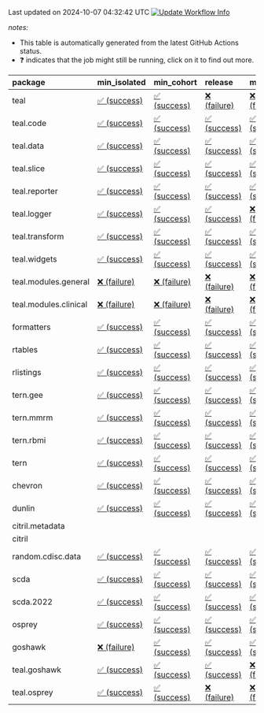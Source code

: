 Last updated on 2024-10-07 04:32:42 UTC [![Update Workflow
Info](https://github.com/averissimo/verdepcheck-status/actions/workflows/update.yaml/badge.svg)](https://github.com/averissimo/verdepcheck-status/actions/workflows/update.yaml)

*notes:*

-   This table is automatically generated from the latest GitHub Actions
    status.
-   ❓ indicates that the job might still be running, click on it to
    find out more.

<table>
<colgroup>
<col style="width: 4%" />
<col style="width: 23%" />
<col style="width: 23%" />
<col style="width: 23%" />
<col style="width: 23%" />
</colgroup>
<thead>
<tr class="header">
<th style="text-align: left;">package</th>
<th style="text-align: left;">min_isolated</th>
<th style="text-align: left;">min_cohort</th>
<th style="text-align: left;">release</th>
<th style="text-align: left;">max</th>
</tr>
</thead>
<tbody>
<tr class="odd">
<td style="text-align: left;">teal</td>
<td
style="text-align: left;"><a href="https://github.com/insightsengineering/teal/actions/runs/11198703288/job/31130195668">✅
(success)</a></td>
<td
style="text-align: left;"><a href="https://github.com/insightsengineering/teal/actions/runs/11198703288/job/31130195469">✅
(success)</a></td>
<td
style="text-align: left;"><a href="https://github.com/insightsengineering/teal/actions/runs/11198703288/job/31130195750">❌
(failure)</a></td>
<td
style="text-align: left;"><a href="https://github.com/insightsengineering/teal/actions/runs/11198703288/job/31130195586">❌
(failure)</a></td>
</tr>
<tr class="even">
<td style="text-align: left;">teal.code</td>
<td
style="text-align: left;"><a href="https://github.com/insightsengineering/teal.code/actions/runs/11198716157/job/31130221804">✅
(success)</a></td>
<td
style="text-align: left;"><a href="https://github.com/insightsengineering/teal.code/actions/runs/11198716157/job/31130221625">✅
(success)</a></td>
<td
style="text-align: left;"><a href="https://github.com/insightsengineering/teal.code/actions/runs/11198716157/job/31130221900">✅
(success)</a></td>
<td
style="text-align: left;"><a href="https://github.com/insightsengineering/teal.code/actions/runs/11198716157/job/31130221702">✅
(success)</a></td>
</tr>
<tr class="odd">
<td style="text-align: left;">teal.data</td>
<td
style="text-align: left;"><a href="https://github.com/insightsengineering/teal.data/actions/runs/11198706072/job/31130201466">✅
(success)</a></td>
<td
style="text-align: left;"><a href="https://github.com/insightsengineering/teal.data/actions/runs/11198706072/job/31130201277">✅
(success)</a></td>
<td
style="text-align: left;"><a href="https://github.com/insightsengineering/teal.data/actions/runs/11198706072/job/31130201557">✅
(success)</a></td>
<td
style="text-align: left;"><a href="https://github.com/insightsengineering/teal.data/actions/runs/11198706072/job/31130201353">✅
(success)</a></td>
</tr>
<tr class="even">
<td style="text-align: left;">teal.slice</td>
<td
style="text-align: left;"><a href="https://github.com/insightsengineering/teal.slice/actions/runs/11198710197/job/31130209727">✅
(success)</a></td>
<td
style="text-align: left;"><a href="https://github.com/insightsengineering/teal.slice/actions/runs/11198710197/job/31130209612">✅
(success)</a></td>
<td
style="text-align: left;"><a href="https://github.com/insightsengineering/teal.slice/actions/runs/11198710197/job/31130209832">✅
(success)</a></td>
<td
style="text-align: left;"><a href="https://github.com/insightsengineering/teal.slice/actions/runs/11198710197/job/31130209494">✅
(success)</a></td>
</tr>
<tr class="odd">
<td style="text-align: left;">teal.reporter</td>
<td
style="text-align: left;"><a href="https://github.com/insightsengineering/teal.reporter/actions/runs/11198707838/job/31130204410">✅
(success)</a></td>
<td
style="text-align: left;"><a href="https://github.com/insightsengineering/teal.reporter/actions/runs/11198707838/job/31130204323">✅
(success)</a></td>
<td
style="text-align: left;"><a href="https://github.com/insightsengineering/teal.reporter/actions/runs/11198707838/job/31130204473">✅
(success)</a></td>
<td
style="text-align: left;"><a href="https://github.com/insightsengineering/teal.reporter/actions/runs/11198707838/job/31130204207">✅
(success)</a></td>
</tr>
<tr class="even">
<td style="text-align: left;">teal.logger</td>
<td
style="text-align: left;"><a href="https://github.com/insightsengineering/teal.logger/actions/runs/11198704552/job/31130197974">✅
(success)</a></td>
<td
style="text-align: left;"><a href="https://github.com/insightsengineering/teal.logger/actions/runs/11198704552/job/31130197882">✅
(success)</a></td>
<td
style="text-align: left;"><a href="https://github.com/insightsengineering/teal.logger/actions/runs/11198704552/job/31130198064">✅
(success)</a></td>
<td
style="text-align: left;"><a href="https://github.com/insightsengineering/teal.logger/actions/runs/11198704552/job/31130197801">❌
(failure)</a></td>
</tr>
<tr class="odd">
<td style="text-align: left;">teal.transform</td>
<td
style="text-align: left;"><a href="https://github.com/insightsengineering/teal.transform/actions/runs/11198708560/job/31130205905">✅
(success)</a></td>
<td
style="text-align: left;"><a href="https://github.com/insightsengineering/teal.transform/actions/runs/11198708560/job/31130205989">✅
(success)</a></td>
<td
style="text-align: left;"><a href="https://github.com/insightsengineering/teal.transform/actions/runs/11198708560/job/31130206089">✅
(success)</a></td>
<td
style="text-align: left;"><a href="https://github.com/insightsengineering/teal.transform/actions/runs/11198708560/job/31130205802">✅
(success)</a></td>
</tr>
<tr class="even">
<td style="text-align: left;">teal.widgets</td>
<td
style="text-align: left;"><a href="https://github.com/insightsengineering/teal.widgets/actions/runs/11198720472/job/31130230653">✅
(success)</a></td>
<td
style="text-align: left;"><a href="https://github.com/insightsengineering/teal.widgets/actions/runs/11198720472/job/31130230582">✅
(success)</a></td>
<td
style="text-align: left;"><a href="https://github.com/insightsengineering/teal.widgets/actions/runs/11198720472/job/31130230723">✅
(success)</a></td>
<td
style="text-align: left;"><a href="https://github.com/insightsengineering/teal.widgets/actions/runs/11198720472/job/31130230488">✅
(success)</a></td>
</tr>
<tr class="odd">
<td style="text-align: left;">teal.modules.general</td>
<td
style="text-align: left;"><a href="https://github.com/insightsengineering/teal.modules.general/actions/runs/11198704309/job/31130197383">❌
(failure)</a></td>
<td
style="text-align: left;"><a href="https://github.com/insightsengineering/teal.modules.general/actions/runs/11198704309/job/31130197315">❌
(failure)</a></td>
<td
style="text-align: left;"><a href="https://github.com/insightsengineering/teal.modules.general/actions/runs/11198704309/job/31130197469">❌
(failure)</a></td>
<td
style="text-align: left;"><a href="https://github.com/insightsengineering/teal.modules.general/actions/runs/11198704309/job/31130197232">❌
(failure)</a></td>
</tr>
<tr class="even">
<td style="text-align: left;">teal.modules.clinical</td>
<td
style="text-align: left;"><a href="https://github.com/insightsengineering/teal.modules.clinical/actions/runs/11198714421/job/31130218842">❌
(failure)</a></td>
<td
style="text-align: left;"><a href="https://github.com/insightsengineering/teal.modules.clinical/actions/runs/11198714421/job/31130218571">❌
(failure)</a></td>
<td
style="text-align: left;"><a href="https://github.com/insightsengineering/teal.modules.clinical/actions/runs/11198714421/job/31130218986">❌
(failure)</a></td>
<td
style="text-align: left;"><a href="https://github.com/insightsengineering/teal.modules.clinical/actions/runs/11198714421/job/31130218675">❌
(failure)</a></td>
</tr>
<tr class="odd">
<td style="text-align: left;">formatters</td>
<td
style="text-align: left;"><a href="https://github.com/insightsengineering/formatters/actions/runs/11198711425/job/31130212002">✅
(success)</a></td>
<td
style="text-align: left;"><a href="https://github.com/insightsengineering/formatters/actions/runs/11198711425/job/31130211769">✅
(success)</a></td>
<td
style="text-align: left;"><a href="https://github.com/insightsengineering/formatters/actions/runs/11198711425/job/31130212206">✅
(success)</a></td>
<td
style="text-align: left;"><a href="https://github.com/insightsengineering/formatters/actions/runs/11198711425/job/31130211899">✅
(success)</a></td>
</tr>
<tr class="even">
<td style="text-align: left;">rtables</td>
<td
style="text-align: left;"><a href="https://github.com/insightsengineering/rtables/actions/runs/11198703512/job/31130196009">✅
(success)</a></td>
<td
style="text-align: left;"><a href="https://github.com/insightsengineering/rtables/actions/runs/11198703512/job/31130195805">✅
(success)</a></td>
<td
style="text-align: left;"><a href="https://github.com/insightsengineering/rtables/actions/runs/11198703512/job/31130196088">✅
(success)</a></td>
<td
style="text-align: left;"><a href="https://github.com/insightsengineering/rtables/actions/runs/11198703512/job/31130195906">✅
(success)</a></td>
</tr>
<tr class="odd">
<td style="text-align: left;">rlistings</td>
<td
style="text-align: left;"><a href="https://github.com/insightsengineering/rlistings/actions/runs/11198707128/job/31130203443">✅
(success)</a></td>
<td
style="text-align: left;"><a href="https://github.com/insightsengineering/rlistings/actions/runs/11198707128/job/31130203312">✅
(success)</a></td>
<td
style="text-align: left;"><a href="https://github.com/insightsengineering/rlistings/actions/runs/11198707128/job/31130203561">✅
(success)</a></td>
<td
style="text-align: left;"><a href="https://github.com/insightsengineering/rlistings/actions/runs/11198707128/job/31130203191">✅
(success)</a></td>
</tr>
<tr class="even">
<td style="text-align: left;">tern.gee</td>
<td
style="text-align: left;"><a href="https://github.com/insightsengineering/tern.gee/actions/runs/11198713557/job/31130216221">✅
(success)</a></td>
<td
style="text-align: left;"><a href="https://github.com/insightsengineering/tern.gee/actions/runs/11198713557/job/31130216180">✅
(success)</a></td>
<td
style="text-align: left;"><a href="https://github.com/insightsengineering/tern.gee/actions/runs/11198713557/job/31130216265">✅
(success)</a></td>
<td
style="text-align: left;"><a href="https://github.com/insightsengineering/tern.gee/actions/runs/11198713557/job/31130216129">✅
(success)</a></td>
</tr>
<tr class="odd">
<td style="text-align: left;">tern.mmrm</td>
<td
style="text-align: left;"><a href="https://github.com/insightsengineering/tern.mmrm/actions/runs/11198719739/job/31130229118">✅
(success)</a></td>
<td
style="text-align: left;"><a href="https://github.com/insightsengineering/tern.mmrm/actions/runs/11198719739/job/31130229046">✅
(success)</a></td>
<td
style="text-align: left;"><a href="https://github.com/insightsengineering/tern.mmrm/actions/runs/11198719739/job/31130229298">✅
(success)</a></td>
<td
style="text-align: left;"><a href="https://github.com/insightsengineering/tern.mmrm/actions/runs/11198719739/job/31130229199">✅
(success)</a></td>
</tr>
<tr class="even">
<td style="text-align: left;">tern.rbmi</td>
<td
style="text-align: left;"><a href="https://github.com/insightsengineering/tern.rbmi/actions/runs/11198711273/job/31130211812">✅
(success)</a></td>
<td
style="text-align: left;"><a href="https://github.com/insightsengineering/tern.rbmi/actions/runs/11198711273/job/31130211554">✅
(success)</a></td>
<td
style="text-align: left;"><a href="https://github.com/insightsengineering/tern.rbmi/actions/runs/11198711273/job/31130211942">✅
(success)</a></td>
<td
style="text-align: left;"><a href="https://github.com/insightsengineering/tern.rbmi/actions/runs/11198711273/job/31130211681">✅
(success)</a></td>
</tr>
<tr class="odd">
<td style="text-align: left;">tern</td>
<td
style="text-align: left;"><a href="https://github.com/insightsengineering/tern/actions/runs/11198707893/job/31130204651">✅
(success)</a></td>
<td
style="text-align: left;"><a href="https://github.com/insightsengineering/tern/actions/runs/11198707893/job/31130204428">✅
(success)</a></td>
<td
style="text-align: left;"><a href="https://github.com/insightsengineering/tern/actions/runs/11198707893/job/31130204738">✅
(success)</a></td>
<td
style="text-align: left;"><a href="https://github.com/insightsengineering/tern/actions/runs/11198707893/job/31130204506">✅
(success)</a></td>
</tr>
<tr class="even">
<td style="text-align: left;">chevron</td>
<td
style="text-align: left;"><a href="https://github.com/insightsengineering/chevron/actions/runs/11198713402/job/31130216028">✅
(success)</a></td>
<td
style="text-align: left;"><a href="https://github.com/insightsengineering/chevron/actions/runs/11198713402/job/31130215936">✅
(success)</a></td>
<td
style="text-align: left;"><a href="https://github.com/insightsengineering/chevron/actions/runs/11198713402/job/31130216098">✅
(success)</a></td>
<td
style="text-align: left;"><a href="https://github.com/insightsengineering/chevron/actions/runs/11198713402/job/31130215860">✅
(success)</a></td>
</tr>
<tr class="odd">
<td style="text-align: left;">dunlin</td>
<td
style="text-align: left;"><a href="https://github.com/insightsengineering/dunlin/actions/runs/11198713335/job/31130215862">✅
(success)</a></td>
<td
style="text-align: left;"><a href="https://github.com/insightsengineering/dunlin/actions/runs/11198713335/job/31130215793">✅
(success)</a></td>
<td
style="text-align: left;"><a href="https://github.com/insightsengineering/dunlin/actions/runs/11198713335/job/31130215922">✅
(success)</a></td>
<td
style="text-align: left;"><a href="https://github.com/insightsengineering/dunlin/actions/runs/11198713335/job/31130215712">✅
(success)</a></td>
</tr>
<tr class="even">
<td style="text-align: left;">citril.metadata</td>
<td style="text-align: left;"></td>
<td style="text-align: left;"></td>
<td style="text-align: left;"></td>
<td style="text-align: left;"></td>
</tr>
<tr class="odd">
<td style="text-align: left;">citril</td>
<td style="text-align: left;"></td>
<td style="text-align: left;"></td>
<td style="text-align: left;"></td>
<td style="text-align: left;"></td>
</tr>
<tr class="even">
<td style="text-align: left;">random.cdisc.data</td>
<td
style="text-align: left;"><a href="https://github.com/insightsengineering/random.cdisc.data/actions/runs/11198711112/job/31130211598">✅
(success)</a></td>
<td
style="text-align: left;"><a href="https://github.com/insightsengineering/random.cdisc.data/actions/runs/11198711112/job/31130211356">✅
(success)</a></td>
<td
style="text-align: left;"><a href="https://github.com/insightsengineering/random.cdisc.data/actions/runs/11198711112/job/31130211716">✅
(success)</a></td>
<td
style="text-align: left;"><a href="https://github.com/insightsengineering/random.cdisc.data/actions/runs/11198711112/job/31130211493">✅
(success)</a></td>
</tr>
<tr class="odd">
<td style="text-align: left;">scda</td>
<td
style="text-align: left;"><a href="https://github.com/insightsengineering/scda/actions/runs/10437595381/job/28903950666">✅
(success)</a></td>
<td
style="text-align: left;"><a href="https://github.com/insightsengineering/scda/actions/runs/10437595381/job/28903950617">✅
(success)</a></td>
<td
style="text-align: left;"><a href="https://github.com/insightsengineering/scda/actions/runs/10437595381/job/28903950725">✅
(success)</a></td>
<td
style="text-align: left;"><a href="https://github.com/insightsengineering/scda/actions/runs/10437595381/job/28903950525">✅
(success)</a></td>
</tr>
<tr class="even">
<td style="text-align: left;">scda.2022</td>
<td
style="text-align: left;"><a href="https://github.com/insightsengineering/scda.2022/actions/runs/10336794308/job/28612920887">✅
(success)</a></td>
<td
style="text-align: left;"><a href="https://github.com/insightsengineering/scda.2022/actions/runs/10336794308/job/28612920603">✅
(success)</a></td>
<td
style="text-align: left;"><a href="https://github.com/insightsengineering/scda.2022/actions/runs/10336794308/job/28612920985">✅
(success)</a></td>
<td
style="text-align: left;"><a href="https://github.com/insightsengineering/scda.2022/actions/runs/10336794308/job/28612920798">✅
(success)</a></td>
</tr>
<tr class="odd">
<td style="text-align: left;">osprey</td>
<td
style="text-align: left;"><a href="https://github.com/insightsengineering/osprey/actions/runs/11198717605/job/31130225033">✅
(success)</a></td>
<td
style="text-align: left;"><a href="https://github.com/insightsengineering/osprey/actions/runs/11198717605/job/31130224865">✅
(success)</a></td>
<td
style="text-align: left;"><a href="https://github.com/insightsengineering/osprey/actions/runs/11198717605/job/31130225129">✅
(success)</a></td>
<td
style="text-align: left;"><a href="https://github.com/insightsengineering/osprey/actions/runs/11198717605/job/31130224955">✅
(success)</a></td>
</tr>
<tr class="even">
<td style="text-align: left;">goshawk</td>
<td
style="text-align: left;"><a href="https://github.com/insightsengineering/goshawk/actions/runs/11198711185/job/31130211546">❌
(failure)</a></td>
<td
style="text-align: left;"><a href="https://github.com/insightsengineering/goshawk/actions/runs/11198711185/job/31130211343">✅
(success)</a></td>
<td
style="text-align: left;"><a href="https://github.com/insightsengineering/goshawk/actions/runs/11198711185/job/31130211630">✅
(success)</a></td>
<td
style="text-align: left;"><a href="https://github.com/insightsengineering/goshawk/actions/runs/11198711185/job/31130211458">✅
(success)</a></td>
</tr>
<tr class="odd">
<td style="text-align: left;">teal.goshawk</td>
<td
style="text-align: left;"><a href="https://github.com/insightsengineering/teal.goshawk/actions/runs/11198710140/job/31130209614">✅
(success)</a></td>
<td
style="text-align: left;"><a href="https://github.com/insightsengineering/teal.goshawk/actions/runs/11198710140/job/31130209514">✅
(success)</a></td>
<td
style="text-align: left;"><a href="https://github.com/insightsengineering/teal.goshawk/actions/runs/11198710140/job/31130209724">✅
(success)</a></td>
<td
style="text-align: left;"><a href="https://github.com/insightsengineering/teal.goshawk/actions/runs/11198710140/job/31130209434">❌
(failure)</a></td>
</tr>
<tr class="even">
<td style="text-align: left;">teal.osprey</td>
<td
style="text-align: left;"><a href="https://github.com/insightsengineering/teal.osprey/actions/runs/11198716239/job/31130222035">✅
(success)</a></td>
<td
style="text-align: left;"><a href="https://github.com/insightsengineering/teal.osprey/actions/runs/11198716239/job/31130221853">✅
(success)</a></td>
<td
style="text-align: left;"><a href="https://github.com/insightsengineering/teal.osprey/actions/runs/11198716239/job/31130222119">❌
(failure)</a></td>
<td
style="text-align: left;"><a href="https://github.com/insightsengineering/teal.osprey/actions/runs/11198716239/job/31130221961">❌
(failure)</a></td>
</tr>
</tbody>
</table>

